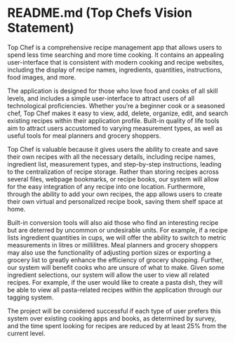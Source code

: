 # README.md (Top Chefs Vision Statement)
 
Top Chef is a comprehensive recipe management app that allows users to spend less time searching and more time cooking. It contains an appealing user-interface that is consistent with modern cooking and recipe websites, including the display of recipe names, ingredients, quantities, instructions, food images, and more.

The application is designed for those who love food and cooks of all skill levels, and includes a simple user-interface to attract users of all technological proficiencies. Whether you’re a beginner cook or a seasoned chef, Top Chef makes it easy to view, add, delete, organize, edit, and search existing recipes within their application profile. Built-in quality of life tools aim to attract users accustomed to varying measurement types, as well as useful tools for meal planners and grocery shoppers.

Top Chef is valuable because it gives users the ability to create and save their own recipes with all the necessary details, including recipe names, ingredient list, measurement types, and step-by-step instructions, leading to the centralization of recipe storage. Rather than storing recipes across several files, webpage bookmarks, or recipe books, our system will allow for the easy integration of any recipe into one location. Furthermore, through the ability to add your own recipes, the app allows users to create their own virtual and personalized recipe book, saving them shelf space at home. 

Built-in conversion tools will also aid those who find an interesting recipe but are deterred by uncommon or undesirable units. For example, if a recipe lists ingredient quantities in cups, we will offer the ability to switch to metric measurements in litres or millilitres. Meal planners and grocery shoppers may also use the functionality of adjusting portion sizes or exporting a grocery list to greatly enhance the efficiency of grocery shopping. Further, our system will benefit cooks who are unsure of what to make. Given some ingredient selections, our system will allow the user to view all related recipes. For example, if the user would like to create a pasta dish, they will be able to view all pasta-related recipes within the application through our tagging system.

The project will be considered successful if each type of user prefers this system over existing cooking apps and books, as determined by survey, and the time spent looking for recipes are reduced by at least 25% from the current level. 

